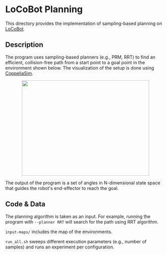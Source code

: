 # LoCoBot Planning
This directory provides the implementation of sampling-based planning on
[LoCoBot](http://www.locobot.org).

## Description
The program uses sampling-based planners (e.g., PRM, RRT) to find an efficient,
collision-free path from a start point to a goal point in the environment shown
below. The visualization of the setup is done using
[CoppeliaSim](https://www.coppeliarobotics.com).

<p align="center">
  <img
    width="400"
    height="300"
    src="../../../.images/locobot.gif"
  >
</p>

The output of the program is a set of angles in N-dimensional state space that
guides the robot's end-effector to reach the goal.

## Code & Data
The planning algorithm is taken as an input. For example, running the program
with `--planner RRT` will search for the path using RRT algorithm.

`input-maps/` includes the map of the environments.

`run_all.sh` sweeps different execution parameters (e.g., number of samples)
and runs an experiment per configuration.
